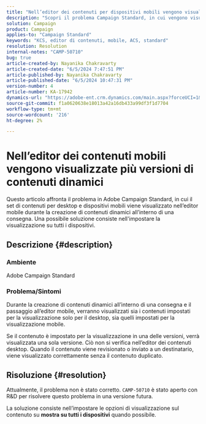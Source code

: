 ```yaml
---
title: "Nell’editor dei contenuti per dispositivi mobili vengono visualizzate più versioni di contenuti dinamici"
description: "Scopri il problema Campaign Standard, in cui vengono visualizzate più versioni di contenuti dinamici nell’editor di contenuti per dispositivi mobili."
solution: Campaign
product: Campaign
applies-to: "Campaign Standard"
keywords: "KCS, editor di contenuti, mobile, ACS, standard"
resolution: Resolution
internal-notes: "CAMP-50710"
bug: true
article-created-by: Nayanika Chakravarty
article-created-date: "6/5/2024 7:47:51 PM"
article-published-by: Nayanika Chakravarty
article-published-date: "6/5/2024 10:47:31 PM"
version-number: 4
article-number: KA-17942
dynamics-url: "https://adobe-ent.crm.dynamics.com/main.aspx?forceUCI=1&pagetype=entityrecord&etn=knowledgearticle&id=17391079-7423-ef11-840b-6045bd006b25"
source-git-commit: f1a0620638e18013a42a16db433a99df3f1d7704
workflow-type: tm+mt
source-wordcount: '216'
ht-degree: 2%

---
```


# Nell’editor dei contenuti mobili vengono visualizzate più versioni di contenuti dinamici


Questo articolo affronta il problema in Adobe Campaign Standard, in cui il set di contenuti per desktop e dispositivi mobili viene visualizzato nell’editor mobile durante la creazione di contenuti dinamici all’interno di una consegna. Una possibile soluzione consiste nell&#39;impostare la visualizzazione su tutti i dispositivi.

## Descrizione {#description}


### Ambiente

Adobe Campaign Standard

### Problema/Sintomi

Durante la creazione di contenuti dinamici all’interno di una consegna e il passaggio all’editor mobile, verranno visualizzati sia i contenuti impostati per la visualizzazione solo per il desktop, sia quelli impostati per la visualizzazione mobile.

Se il contenuto è impostato per la visualizzazione in una delle versioni, verrà visualizzata una sola versione. Ciò non si verifica nell’editor dei contenuti desktop. Quando il contenuto viene revisionato o inviato a un destinatario, viene visualizzato correttamente senza il contenuto duplicato.


## Risoluzione {#resolution}


Attualmente, il problema non è stato corretto. `CAMP-50710` è stato aperto con R&amp;D per risolvere questo problema in una versione futura.

La soluzione consiste nell’impostare le opzioni di visualizzazione sul contenuto su <b>mostra su tutti i dispositivi</b> quando possibile.
